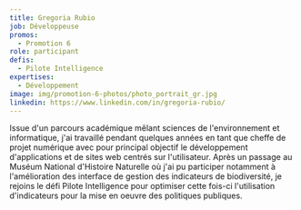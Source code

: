 ```yaml
---
title: Gregoria Rubio
job: Développeuse
promos:
  - Promotion 6
role: participant
defis:
  - Pilote Intelligence
expertises:
  - Développement
image: img/promotion-6-photos/photo_portrait_gr.jpg
linkedin: https://www.linkedin.com/in/gregoria-rubio/
---
```


Issue d'un parcours académique mêlant sciences de l'environnement et informatique, j'ai travaillé pendant quelques années en tant que cheffe de projet numérique avec pour principal objectif le développement d'applications et de sites web centrés sur l'utilisateur. Après un passage au Muséum National d'Histoire Naturelle où j'ai pu participer notamment à l'amélioration des interface de gestion des indicateurs de biodiversité, je rejoins le défi Pilote Intelligence pour optimiser cette fois-ci l'utilisation d'indicateurs pour la mise en oeuvre des politiques publiques.

